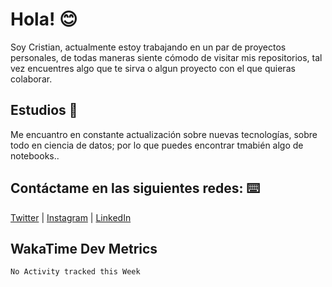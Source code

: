 # Hola! 😊

Soy Cristian, actualmente estoy trabajando en un par de proyectos personales, de todas maneras siente cómodo de visitar mis repositorios, tal vez encuentres algo que te sirva o algun proyecto con el que quieras colaborar.


## Estudios 🚀

Me encuantro en constante actualización sobre nuevas tecnologías, sobre todo en ciencia de datos; por lo que puedes encontrar tmabién algo de notebooks..


## Contáctame en las siguientes redes: ⌨️

[Twitter](https://twitter.com/armycrih) | [Instagram](https://www.instagram.com/armycrih/) | [LinkedIn](
https://www.linkedin.com/in/armycrih/) 


## WakaTime Dev Metrics
<!--START_SECTION:waka-->
```text
No Activity tracked this Week
```
<!--END_SECTION:waka-->
